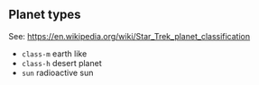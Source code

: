 

## Planet types

See: https://en.wikipedia.org/wiki/Star_Trek_planet_classification

* `class-m` earth like
* `class-h` desert planet
* `sun` radioactive sun
